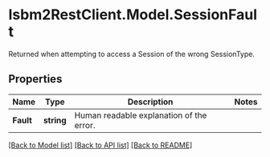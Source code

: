 # Isbm2RestClient.Model.SessionFault
Returned when attempting to access a Session of the wrong SessionType.

## Properties

Name | Type | Description | Notes
------------ | ------------- | ------------- | -------------
**Fault** | **string** | Human readable explanation of the error. | 

[[Back to Model list]](../README.md#documentation-for-models) [[Back to API list]](../README.md#documentation-for-api-endpoints) [[Back to README]](../README.md)

